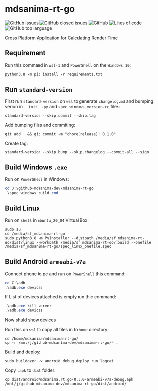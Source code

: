 # mdsanima-rt-go

![GitHub issues](https://img.shields.io/github/issues-raw/mdsanima-dev/mdsanima-rt-go?style=flat)
![GitHub closed issues](https://img.shields.io/github/issues-closed/mdsanima-dev/mdsanima-rt-go?style=flat)
![GitHub](https://img.shields.io/github/license/mdsanima-dev/mdsanima-rt-go?style=flat)
![Lines of code](https://img.shields.io/tokei/lines/github/mdsanima-dev/mdsanima-rt-go?style=flat)
![GitHub top language](https://img.shields.io/github/languages/top/mdsanima-dev/mdsanima-rt-go)

Cross Platform Application for Calculating Render Time.

## Requirement

Run this command in `wsl-1` and `PowerShell` on the `Windows 10`:

```shell
python3.8 -m pip install -r requirements.txt
```

## Run `standard-version`

First run `standard-version` on `wsl` to generate `changelog.md` and bumping
verion in `__init__.py` and `spec_windows_version.rc` files:

```shell
standard-version --skip.commit --skip.tag
```

Add bumping files and commiting:

```shell
git add . && git commit -m "chore(release): 0.1.0"
```

Create tag:

```shell
standard-version --skip.bump --skip.changelog --commit-all --sign
```

## Build Windows `.exe`

Run on `PowerShell` in Windows:

```PowerShell
cd J:\github-mdsanima-dev\mdsanima-rt-go
.\spec_windows_build.cmd
```

## Build Linux

Run on `shell` in `ubuntu_20_04` Virtual Box:

```shell
sudo su
cd /media/sf_mdsanima-rt-go
sudo python3.8 -m PyInstaller --distpath /media/sf_mdsanima-rt-go/dist/linux --workpath /media/sf_mdsanima-rt-go/.build --onefile /media/sf_mdsanima-rt-go/spec_linux_onefile.spec
```

## Build Android `armeabi-v7a`

Connect phone to pc and run on `PowerShell` this command:

```PowerShell
cd C:\adb
.\adb.exe devices
```

If List of devices attached is empty run thic command:

```PowerShell
.\adb.exe kill-server
.\adb.exe devices
```

Now shuld show devices

Run this on `wsl` to copy all files in to `home` directory:

```shell
cd /home/mdsanima/mdsanima-rt-go/
cp -r /mnt/j/github-mdsanima-dev/mdsanima-rt-go/* .
```

Build and deploy:

```shell
sudo buildozer -v android debug deploy run logcat
```

Copy `.apk` to `dist` folder:

```shell
cp dist/android/mdsanima.rt.go-0.1.0-armeabi-v7a-debug.apk /mnt/j/github-mdsanima-dev/mdsanima-rt-go/dist/android/
```

